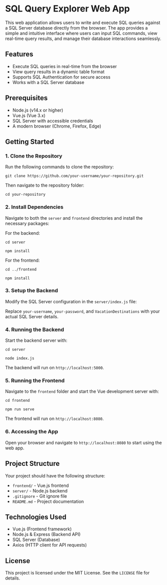 # SQL Query Explorer Web App

This web application allows users to write and execute SQL queries against a SQL Server database directly from the browser. The app provides a simple and intuitive interface where users can input SQL commands, view real-time query results, and manage their database interactions seamlessly.

## Features

- Execute SQL queries in real-time from the browser
- View query results in a dynamic table format
- Supports SQL Authentication for secure access
- Works with a SQL Server database

## Prerequisites

- Node.js (v14.x or higher)
- Vue.js (Vue 3.x)
- SQL Server with accessible credentials
- A modern browser (Chrome, Firefox, Edge)

## Getting Started

### 1. Clone the Repository

Run the following commands to clone the repository:

`git clone https://github.com/your-username/your-repository.git`

Then navigate to the repository folder:

`cd your-repository`

### 2. Install Dependencies

Navigate to both the `server` and `frontend` directories and install the necessary packages:

For the backend:

`cd server`

`npm install`

For the frontend:

`cd ../frontend`

`npm install`

### 3. Setup the Backend

Modify the SQL Server configuration in the `server/index.js` file:

Replace `your-username`, `your-password`, and `VacationDestinations` with your actual SQL Server details.

### 4. Running the Backend

Start the backend server with:

`cd server`

`node index.js`

The backend will run on `http://localhost:5000`.

### 5. Running the Frontend

Navigate to the `frontend` folder and start the Vue development server with:

`cd frontend`

`npm run serve`

The frontend will run on `http://localhost:8080`.

### 6. Accessing the App

Open your browser and navigate to `http://localhost:8080` to start using the web app.

## Project Structure

Your project should have the following structure:

- `frontend/` - Vue.js frontend
- `server/` - Node.js backend
- `.gitignore` - Git ignore file
- `README.md` - Project documentation

## Technologies Used

- Vue.js (Frontend framework)
- Node.js & Express (Backend API)
- SQL Server (Database)
- Axios (HTTP client for API requests)

## License

This project is licensed under the MIT License. See the `LICENSE` file for details.

